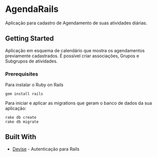 # AgendaRails

Aplicação para cadastro de Agendamento de suas atividades diárias.

## Getting Started
Aplicação em esquema de calendário que mostra os agendamentos previamente cadastrados.
É possível criar associações, Grupos e Subgrupos de atividades.

### Prerequisites
Para instalar o Ruby on Rails 
```
gem install rails
```

Para iniciar e aplicar as migrations que geram o banco de dados da sua aplicação:

```
rake db create
rake db migrate
```

## Built With

* [Devise](https://github.com/plataformatec/devise) - Autenticação para Rails
